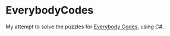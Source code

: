 # EverybodyCodes
My attempt to solve the puzzles for [Everybody Codes](https://everybody.codes/home), using C#.
